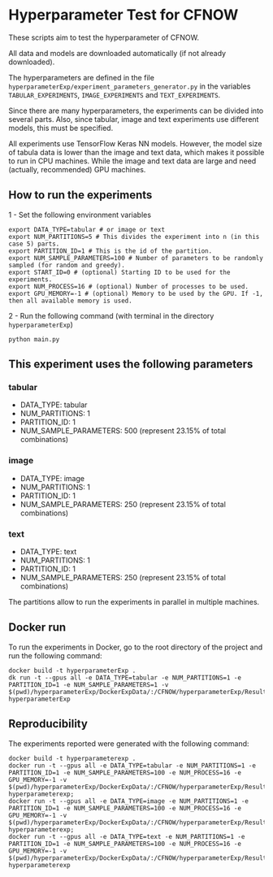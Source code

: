# Hyperparameter Test for CFNOW

These scripts aim to test the hyperparameter of CFNOW.

All data and models are downloaded automatically (if not already downloaded). 

The hyperparameters are defined in the file `hyperparameterExp/experiment_parameters_generator.py` in the variables `TABULAR_EXPERIMENTS`, `IMAGE_EXPERIMENTS` and `TEXT_EXPERIMENTS`.

Since there are many hyperparameters, the experiments can be divided into several parts. Also, since tabular, image and text experiments use different models, this must be specified.

All experiments use TensorFlow Keras NN models. However, the model size of tabula data is lower than the image and text data, which makes it possible to run in CPU machines. While the image and text data are large and need (actually, recommended) GPU machines.

## How to run the experiments
1 - Set the following environment variables
```shell
export DATA_TYPE=tabular # or image or text
export NUM_PARTITIONS=5 # This divides the experiment into n (in this case 5) parts.
export PARTITION_ID=1 # This is the id of the partition.
export NUM_SAMPLE_PARAMETERS=100 # Number of parameters to be randomly sampled (for random and greedy). 
export START_ID=0 # (optional) Starting ID to be used for the experiments.
export NUM_PROCESS=16 # (optional) Number of processes to be used.
export GPU_MEMORY=-1 # (optional) Memory to be used by the GPU. If -1, then all available memory is used.
```
2 - Run the following command (with terminal in the directory `hyperparameterExp`)
```shell
python main.py
```

## This experiment uses the following parameters
### tabular
* DATA_TYPE: tabular
* NUM_PARTITIONS: 1
* PARTITION_ID: 1
* NUM_SAMPLE_PARAMETERS: 500 (represent 23.15% of total combinations)

### image
* DATA_TYPE: image
* NUM_PARTITIONS: 1
* PARTITION_ID: 1
* NUM_SAMPLE_PARAMETERS: 250 (represent 23.15% of total combinations)

### text
* DATA_TYPE: text
* NUM_PARTITIONS: 1
* PARTITION_ID: 1
* NUM_SAMPLE_PARAMETERS: 250 (represent 23.15% of total combinations)

The partitions allow to run the experiments in parallel in multiple machines.

## Docker run
To run the experiments in Docker, go to the root directory of the project and run the following command:
```shell
docker build -t hyperparameterExp .
dk run -t --gpus all -e DATA_TYPE=tabular -e NUM_PARTITIONS=1 -e PARTITION_ID=1 -e NUM_SAMPLE_PARAMETERS=1 -v $(pwd)/hyperparameterExp/DockerExpData/:/CFNOW/hyperparameterExp/Results hyperparameterExp
```

## Reproducibility
The experiments reported were generated with the following command:
```shell
docker build -t hyperparameterexp .
docker run -t --gpus all -e DATA_TYPE=tabular -e NUM_PARTITIONS=1 -e PARTITION_ID=1 -e NUM_SAMPLE_PARAMETERS=100 -e NUM_PROCESS=16 -e GPU_MEMORY=-1 -v $(pwd)/hyperparameterExp/DockerExpData/:/CFNOW/hyperparameterExp/Results hyperparameterexp;
docker run -t --gpus all -e DATA_TYPE=image -e NUM_PARTITIONS=1 -e PARTITION_ID=1 -e NUM_SAMPLE_PARAMETERS=100 -e NUM_PROCESS=16 -e GPU_MEMORY=-1 -v $(pwd)/hyperparameterExp/DockerExpData/:/CFNOW/hyperparameterExp/Results hyperparameterexp;
docker run -t --gpus all -e DATA_TYPE=text -e NUM_PARTITIONS=1 -e PARTITION_ID=1 -e NUM_SAMPLE_PARAMETERS=100 -e NUM_PROCESS=16 -e GPU_MEMORY=-1 -v $(pwd)/hyperparameterExp/DockerExpData/:/CFNOW/hyperparameterExp/Results hyperparameterexp
```